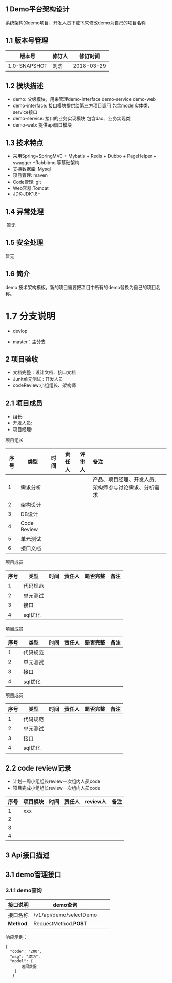## 1 Demo平台架构设计
   系统架构的demo项目，开发人员下载下来修改demo为自己的项目名称

## 1.1 版本号管理

| 版本号          | 修订人  | 修订时间       |
| ------------ | ---- | ---------- |
| 1.0-SNAPSHOT | 刘浩  | 2018-03-29 |



## 1.2 模块描述

- demo: 父级模块，用来管理demo-interface demo-service demo-web
- demo-interface: 接口模块提供给第三方项目调用  包含model实体类、service接口 
- demo-service: 接口的业务实现模块 包含dao、业务实现类
- demo-web: 提供api借口模块  


## 1.3 技术特点

- 采用Spring+SpringMVC + Mybatis + Redis + Dubbo + PageHelper + swagger +Rabbitmq 等基础架构
- 支持数据库: Mysql
- 项目管理: maven
- Code管理: git
- Web容器:Tomcat
- JDK:JDK1.8+


##  1.4 异常处理

​    暂无

##  1.5 安全处理

  暂无

##  1.6 简介

   demo 技术架构模板，新的项目需要把项目中所有的demo替换为自己的项目名称。

#  1.7 分支说明

- devlop

- master：主分支  

##  2  项目验收

- 文档完整：设计文档、接口文档
- Junit单元测试 : 开发人员
- codeReview:小组组长、架构师

## 2.1 项目成员

- 组长:  
- 开发人员: 
- 项目经理:

项目组长

| 序号   | 类型          | 时间   | 责任人  | 评审人  | 备注                          |
| ---- | ----------- | ---- | ---- | ---- | :-------------------------- |
| 1    | 需求分析        |      |      |      | 产品、项目经理、开发人员、架构师参与讨论需求、分析需求 |
| 2    | 架构设计        |      |      |      |                             |
| 3    | DB设计        |      |      |      |                             |
| 4    | Code Review |      |      |      |                             |
| 5    | 单元测试        |      |      |      |                             |
| 6    | 接口文档        |      |      |      |                             |

项目成员 

| 序号   | 类型    | 时间   | 责任人  | 是否完整 | 备注   |
| ---- | ----- | ---- | ---- | ---- | ---- |
| 1    | 代码规范  |      |      |      |      |
| 2    | 单元测试  |      |      |      |      |
| 3    | 接口    |      |      |      |      |
| 4    | sql优化 |      |      |      |      |



项目成员 

| 序号   | 类型    | 时间   | 责任人  | 是否完整 | 备注   |
| ---- | ----- | ---- | ---- | ---- | ---- |
| 1    | 代码规范  |      |      |      |      |
| 2    | 单元测试  |      |      |      |      |
| 3    | 接口    |      |      |      |      |
| 4    | sql优化 |      |      |      |      |



项目成员

| 序号   | 类型    | 时间   | 责任人  | 是否完整 | 备注   |
| ---- | ----- | ---- | ---- | ---- | ---- |
| 1    | 代码规范  |      |      |      |      |
| 2    | 单元测试  |      |      |      |      |
| 3    | 接口    |      |      |      |      |
| 4    | sql优化 |      |      |      |      |



##  2.2 code review记录

- 计划一周小组组长review一次组内人员code
- 项目完成小组组长review一次组内人员code

| 序号   | 项目模块 | 时间   | 责任人  | review人 | 备注   |
| ---- | ---- | ---- | ---- | ------- | ---- |
| 1    | xxx  |      |      |         |      |
| 2    |      |      |      |         |      |
| 3    |      |      |      |         |      |
| 4    |      |      |      |         |      |



##  3  Api接口描述

##  3.1 demo管理接口

###  3.1.1 demo查询

| **接口说明**   | demo查询                  |      |      |
| ---------- | ----------------------- | ---- | ---- |
| 接口名称       | /v1/api/demo/selectDemo |      |      |
| **Method** | RequestMethod.**POST**  |      |      |

 响应示例：

```
{
  "code": "200",
  "msg": "成功",
  "model": {
       返回数据
    }
   }

```











